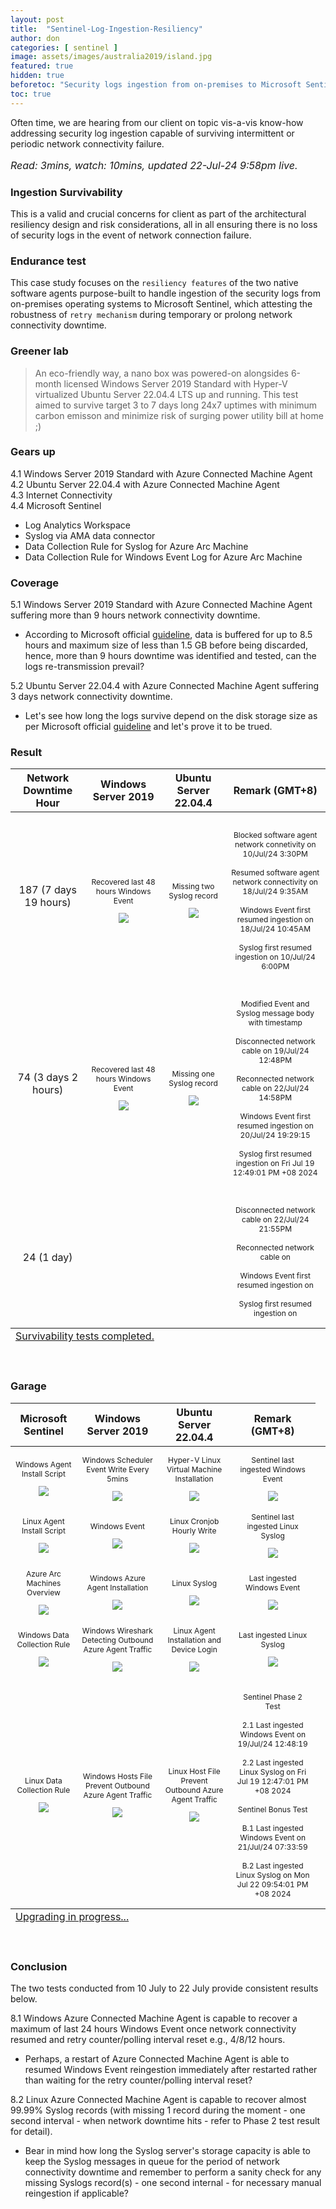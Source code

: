 ```yaml
---
layout: post
title:  "Sentinel-Log-Ingestion-Resiliency"
author: don
categories: [ sentinel ]
image: assets/images/australia2019/island.jpg
featured: true
hidden: true
beforetoc: "Security logs ingestion from on-premises to Microsoft Sentinel."
toc: true
---
```


Often time, we are hearing from our client on topic vis-a-vis know-how addressing security log ingestion capable of surviving intermittent or periodic network connectivity failure.
<p style="font-size:16px; font-style:italic;">Read: 3mins, watch: 10mins, updated 22-Jul-24 9:58pm live.</p>

### Ingestion Survivability
This is a valid and crucial concerns for client as part of the architectural resiliency design and risk considerations, all in all ensuring there is no loss of security logs in the event of network connection failure.

### Endurance test
This case study focuses on the `resiliency features` of the two native software agents purpose-built to handle ingestion of the security logs from on-premises operating systems to Microsoft Sentinel, which attesting the robustness of `retry mechanism` during temporary or prolong network connectivity downtime.

### Greener lab
> An eco-friendly way, a nano box was powered-on alongsides 6-month licensed Windows Server 2019 Standard with Hyper-V virtualized Ubuntu Server 22.04.4 LTS up and running. This test aimed to survive target 3 to 7 days long 24x7 uptimes with minimum carbon emisson and minimize risk of surging power utility bill at home ;)

### Gears up
4.1 Windows Server 2019 Standard with Azure Connected Machine Agent<br>
4.2 Ubuntu Server 22.04.4 with Azure Connected Machine Agent<br>
4.3 Internet Connectivity<br>
4.4 Microsoft Sentinel<br>
  + Log Analytics Workspace
  + Syslog via AMA data connector
  + Data Collection Rule for Syslog for Azure Arc Machine
  + Data Collection Rule for Windows Event Log for Azure Arc Machine  

### Coverage
5.1 Windows Server 2019 Standard with Azure Connected Machine Agent suffering more than 9 hours network connectivity downtime.<br>
  + According to Microsoft official <a href="https://learn.microsoft.com/en-us/troubleshoot/azure/azure-monitor/log-analytics/windows-agents/mma-troubleshoot-basics#frequently-asked-questions-faq">guideline</a>, data is buffered for up to 8.5 hours and maximum size of less than 1.5 GB before being discarded, hence, more than 9 hours downtime was identified and tested, can the logs re-transmission prevail?
    
5.2 Ubuntu Server 22.04.4 with Azure Connected Machine Agent suffering 3 days network connectivity downtime.<br>
  + Let's see how long the logs survive depend on the disk storage size as per Microsoft official <a href="https://learn.microsoft.com/en-us/azure/azure-monitor/agents/azure-monitor-agent-troubleshoot-linux-vm-rsyslog#:~:text=Azure%20Monitor%20Agent%20uses%20local%20persistency%20by%20default
 ">guideline</a> and let's prove it to be trued.

### Result
<table class="blueTable">
<thead>
<tr align="center">
<th>Network Downtime Hour</th>
<th>Windows Server 2019</th>
<th>Ubuntu Server 22.04.4</th>
<th>Remark  (GMT+8)</th>
</tr>
</thead>
<tfoot>
<tr>
<td colspan="4" align="left">
<div class="links"><a class="active" href="javascript:alert('1st and 2nd phases of tests completed as of 18 and 22 July 2024!\n\nBonus test in progress ETA 23 July 2024!'
);">Survivability tests completed.</a></div>
</td>
</tr>
</tfoot>
<tbody align="center">
<tr>
<td>187 (7 days 19 hours)</td>
<td><p style="font-size:12px;">Recovered last 48 hours Windows Event</p><img src="/assets/images/logingest/EventSixDaysMissing.png"></td>
<td><p style="font-size:12px;">Missing two Syslog record</p><img src="/assets/images/logingest/SyslogTwoRecordsMissing.png"></td>
<td><p style="font-size:12px;"><br>Blocked software agent network connetivity on 10/Jul/24 3:30PM<br><br>Resumed software agent network connectivity on 18/Jul/24 9:35AM<br><br>Windows Event first resumed ingestion on 18/Jul/24 10:45AM<br><br>Syslog first resumed ingestion on 10/Jul/24 6:00PM</p></td>
</tr>
<tr>
<td>74 (3 days 2 hours)</td>
<td><p style="font-size:12px;">Recovered last 48 hours Windows Event</p><img src="/assets/images/logingest/RecoveredWindowsEvent.png"></td>
<td><p style="font-size:12px;">Missing one Syslog record</p><img src="/assets/images/logingest/SyslogMissingOneRecord.png"></td>
<td><p style="font-size:12px;"><br>Modified Event and Syslog message body with timestamp<br><br>Disconnected network cable on 19/Jul/24 12:48PM<br><br>Reconnected network cable on 22/Jul/24 14:58PM<br><br>Windows Event first resumed ingestion on 20/Jul/24 19:29:15<br><br>Syslog first resumed ingestion on Fri Jul 19 12:49:01 PM +08 2024</p></td>
</tr>
<tr>
<td>24 (1 day)</td>
<td><p style="font-size:12px;"></p></td>
<td><p style="font-size:12px;"></p></td>
<td><p style="font-size:12px;"><br>Disconnected network cable on 22/Jul/24 21:55PM<br><br>Reconnected network cable on<br><br>Windows Event first resumed ingestion on<br><br>Syslog first resumed ingestion on</p></td>
</tr>
</tbody>
</table><br>

### Garage
<table class="blueTable">
<thead>
<tr align="center">
<th>Microsoft Sentinel</th>
<th>Windows Server 2019</th>
<th>Ubuntu Server 22.04.4</th>
<th>Remark (GMT+8)</th>
</tr>
</thead>
<tfoot>
<tr>
<td colspan="4" align="left">
<div class="links"><a class="active" href="javascript:alert('Garage always in innovating mode!');">Upgrading in progress...</a></div>
</td>
</tr>
</tfoot>
<tbody align="center">
<tr>
<td><p style="font-size:12px;">Windows Agent Install Script</p><img src="/assets/images/logingest/AzureArcAgentInstallationWindows.png"></td>
<td><p style="font-size:12px;">Windows Scheduler Event Write Every 5mins</p><img src="/assets/images/logingest/Scheduler5minWrite.png"></td>
<td><p style="font-size:12px;">Hyper-V Linux Virtual Machine Installation</p><img src="/assets/images/logingest/HyperVLinuxInstallation.png"></td>
<td><p style="font-size:12px;">Sentinel last ingested Windows Event</p><img src="/assets/images/logingest/KQLWindowsEvents.png"></td>
</tr>
<tr>
<td><p style="font-size:12px;">Linux Agent Install Script</p><img src="/assets/images/logingest/AzureArcAgentInstallationLinux.png"></td>
<td><p style="font-size:12px;">Windows Event</p><img src="/assets/images/logingest/WindowsEvent.png"></td>
<td><p style="font-size:12px;">Linux Cronjob Hourly Write</p><img src="/assets/images/logingest/LinuxCronjob1hourWrite.png"></td>
<td><p style="font-size:12px;">Sentinel last ingested Linux Syslog</p><img src="/assets/images/logingest/KQLSyslogs.png"></td>
<td></td>
</tr>
<tr>
<td><p style="font-size:12px;">Azure Arc Machines Overview</p><img src="/assets/images/logingest/AzureArcMachinesView.png"></td>
<td><p style="font-size:12px;">Windows Azure Agent Installation</p><img src="/assets/images/logingest/WindowsAzureAgentInstallation.png"></td>
<td><p style="font-size:12px;">Linux Syslog</p><img src="/assets/images/logingest/LinuxSyslog.png"></td>
<td><p style="font-size:12px;">Last ingested Windows Event</p><img src="/assets/images/logingest/WindowsEventLive.png"></td>
</tr>
<tr>
<td><p style="font-size:12px;">Windows Data Collection Rule</p><img src="/assets/images/logingest/AzureDCRWindows.png"></td>
<td><p style="font-size:12px;">Windows Wireshark Detecting Outbound Azure Agent Traffic</p><img src="/assets/images/logingest/WindowsWiresharkDetectOutboundAzureTraffic.png"></td>
<td><p style="font-size:12px;">Linux Agent Installation and Device Login</p><img src="/assets/images/logingest/LinuxAzureAgentInstallation.png"></td>
<td><p style="font-size:12px;">Last ingested Linux Syslog</p><img src="/assets/images/logingest/LinuxSyslogLive.png"></td>
</tr>
<tr>
<td><p style="font-size:12px;">Linux Data Collection Rule</p><img src="/assets/images/logingest/AzureDCRLinux.png"></td>
<td><p style="font-size:12px;">Windows Hosts File Prevent Outbound Azure Agent Traffic</p><img src="/assets/images/logingest/WindowsHostsFileBlockAccess.png"></td>
<td><p style="font-size:12px;">Linux Host File Prevent Outbound Azure Agent Traffic</p><img src="/assets/images/logingest/LinuxHostsFileBlockAccess.png"></td>
<td><p style="font-size:12px;"><br>Sentinel Phase 2 Test<br><br>2.1 Last ingested Windows Event on 19/Jul/24 12:48:19<br><br>2.2 Last ingested Linux Syslog on Fri Jul 19 12:47:01 PM +08 2024<br><br>Sentinel Bonus Test<br><br>B.1 Last ingested Windows Event on 21/Jul/24 07:33:59<br><br>B.2 Last ingested Linux Syslog on Mon Jul 22 09:54:01 PM +08 2024</p></td>
</tr>  
</tbody>
</table><br>

### Conclusion
The two tests conducted from 10 July to 22 July provide consistent results below.

8.1 Windows Azure Connected Machine Agent is capable to recover a maximum of last 24 hours Windows Event once network connectivity resumed and retry counter/polling interval reset e.g., 4/8/12 hours.
  + Perhaps, a restart of Azure Connected Machine Agent is able to resumed Windows Event reingestion immediately after restarted rather than waiting for the retry counter/polling interval reset?

8.2 Linux Azure Connected Machine Agent is capable to recover almost 99.99% Syslog records (with missing 1 record during the moment - one second interval - when network downtime hits - refer to Phase 2 test result for detail).
  + Bear in mind how long the Syslog server's storage capacity is able to keep the Syslog messages in queue for the period of network connectivity downtime and remember to perform a sanity check for any missing Syslogs record(s) - one second internal - for necessary manual reingestion if applicable?

